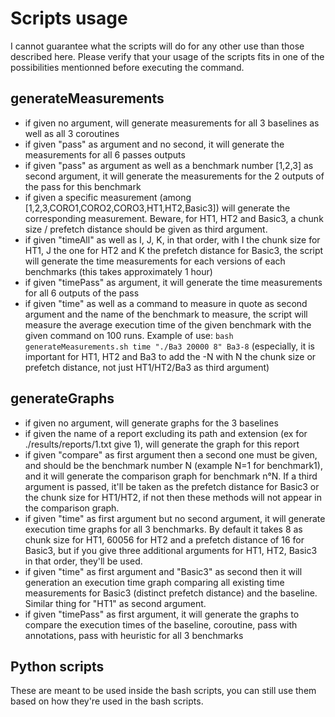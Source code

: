 # Scripts usage
I cannot guarantee what the scripts will do for any other use than those described here.
Please verify that your usage of the scripts fits in one of the possibilities mentionned before executing the command.

## generateMeasurements
- if given no argument, will generate measurements for all 3 baselines as well as all 3 coroutines
- if given "pass" as argument and no second, it will generate the measurements for all 6 passes outputs
- if given "pass" as argument as well as a benchmark number [1,2,3] as second argument, it will generate the measurements for the 2 outputs of the pass for this benchmark
- if given a specific measurement (among [1,2,3,CORO1,CORO2,CORO3,HT1,HT2,Basic3]) will generate the corresponding measurement. Beware, for HT1, HT2 and Basic3, a chunk size / prefetch distance should be given as third argument.
- if given "timeAll" as well as I, J, K, in that order, with I the chunk size for HT1, J the one for HT2 and K the prefetch distance for Basic3, the script will generate the time measurements for each versions of each benchmarks (this takes approximately 1 hour)
- if given "timePass" as argument, it will generate the time measurements for all 6 outputs of the pass
- if given "time" as well as a command to measure in quote as second argument and the name of the benchmark to measure, the script will measure the average execution time of the given benchmark with the given command on 100 runs. Example of use: `bash generateMeasurements.sh time "./Ba3 20000 8" Ba3-8` (especially, it is important for HT1, HT2 and Ba3 to add the -N with N the chunk size or prefetch distance, not just HT1/HT2/Ba3 as third argument)

## generateGraphs
- if given no argument, will generate graphs for the 3 baselines
- if given the name of a report excluding its path and extension (ex for ./results/reports/1.txt give 1), will generate the graph for this report
- if given "compare" as first argument then a second one must be given, and should be the benchmark number N (example N=1 for benchmark1), and it will generate the comparison graph for benchmark n°N. If a third argument is passed, it'll be taken as the prefetch distance for Basic3 or the chunk size for HT1/HT2, if not then these methods will not appear in the comparison graph.
- if given "time" as first argument but no second argument, it will generate execution time graphs for all 3 benchmarks. By default it takes 8 as chunk size for HT1, 60056 for HT2 and a prefetch distance of 16 for Basic3, but if you give three additional arguments for HT1, HT2, Basic3 in that order, they'll be used.
- if given "time" as first argument and "Basic3" as second then it will generation an execution time graph comparing all existing time measurements for Basic3 (distinct prefetch distance) and the baseline. Similar thing for "HT1" as second argument.
- if given "timePass" as first argument, it will generate the graphs to compare the execution times of the baseline, coroutine, pass with annotations, pass with heuristic for all 3 benchmarks

## Python scripts
These are meant to be used inside the bash scripts, you can still use them based on how they're used in the bash scripts.